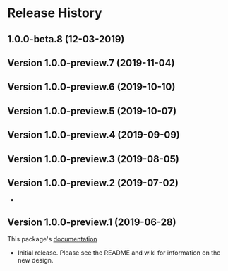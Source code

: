 # Release History

## 1.0.0-beta.8 (12-03-2019)

## Version 1.0.0-preview.7 (2019-11-04)

## Version 1.0.0-preview.6 (2019-10-10)

## Version 1.0.0-preview.5 (2019-10-07)

## Version 1.0.0-preview.4 (2019-09-09)

## Version 1.0.0-preview.3 (2019-08-05)

## Version 1.0.0-preview.2 (2019-07-02)
- 
## Version 1.0.0-preview.1 (2019-06-28)
This package's
[documentation](https://github.com/Azure/azure-sdk-for-java/blob/azure-core-amqp_1.0.0-preview.1/core/azure-core-amqp/README.md)

- Initial release. Please see the README and wiki for information on the new design.
